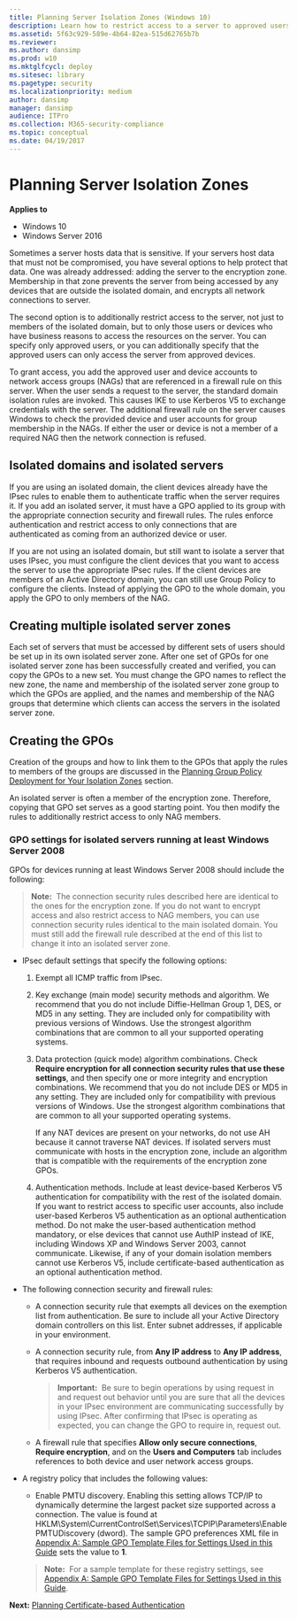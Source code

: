 ```yaml
---
title: Planning Server Isolation Zones (Windows 10)
description: Learn how to restrict access to a server to approved users by using a server isolation zone in Windows Defender Firewall with Advanced Security.
ms.assetid: 5f63c929-589e-4b64-82ea-515d62765b7b
ms.reviewer: 
ms.author: dansimp
ms.prod: w10
ms.mktglfcycl: deploy
ms.sitesec: library
ms.pagetype: security
ms.localizationpriority: medium
author: dansimp
manager: dansimp
audience: ITPro
ms.collection: M365-security-compliance
ms.topic: conceptual
ms.date: 04/19/2017
---
```


# Planning Server Isolation Zones

**Applies to**
-   Windows 10
-   Windows Server 2016

Sometimes a server hosts data that is sensitive. If your servers host data that must not be compromised, you have several options to help protect that data. One was already addressed: adding the server to the encryption zone. Membership in that zone prevents the server from being accessed by any devices that are outside the isolated domain, and encrypts all network connections to server.

The second option is to additionally restrict access to the server, not just to members of the isolated domain, but to only those users or devices who have business reasons to access the resources on the server. You can specify only approved users, or you can additionally specify that the approved users can only access the server from approved devices.

To grant access, you add the approved user and device accounts to network access groups (NAGs) that are referenced in a firewall rule on this server. When the user sends a request to the server, the standard domain isolation rules are invoked. This causes IKE to use Kerberos V5 to exchange credentials with the server. The additional firewall rule on the server causes Windows to check the provided device and user accounts for group membership in the NAGs. If either the user or device is not a member of a required NAG then the network connection is refused.

## Isolated domains and isolated servers

If you are using an isolated domain, the client devices already have the IPsec rules to enable them to authenticate traffic when the server requires it. If you add an isolated server, it must have a GPO applied to its group with the appropriate connection security and firewall rules. The rules enforce authentication and restrict access to only connections that are authenticated as coming from an authorized device or user.

If you are not using an isolated domain, but still want to isolate a server that uses IPsec, you must configure the client devices that you want to access the server to use the appropriate IPsec rules. If the client devices are members of an Active Directory domain, you can still use Group Policy to configure the clients. Instead of applying the GPO to the whole domain, you apply the GPO to only members of the NAG.

## Creating multiple isolated server zones

Each set of servers that must be accessed by different sets of users should be set up in its own isolated server zone. After one set of GPOs for one isolated server zone has been successfully created and verified, you can copy the GPOs to a new set. You must change the GPO names to reflect the new zone, the name and membership of the isolated server zone group to which the GPOs are applied, and the names and membership of the NAG groups that determine which clients can access the servers in the isolated server zone.

## Creating the GPOs

Creation of the groups and how to link them to the GPOs that apply the rules to members of the groups are discussed in the [Planning Group Policy Deployment for Your Isolation Zones](planning-group-policy-deployment-for-your-isolation-zones.md) section.

An isolated server is often a member of the encryption zone. Therefore, copying that GPO set serves as a good starting point. You then modify the rules to additionally restrict access to only NAG members.

### GPO settings for isolated servers running at least Windows Server 2008

GPOs for devices running at least Windows Server 2008 should include the following:

>**Note:**  The connection security rules described here are identical to the ones for the encryption zone. If you do not want to encrypt access and also restrict access to NAG members, you can use connection security rules identical to the main isolated domain. You must still add the firewall rule described at the end of this list to change it into an isolated server zone.

-   IPsec default settings that specify the following options:

    1.  Exempt all ICMP traffic from IPsec.

    2.  Key exchange (main mode) security methods and algorithm. We recommend that you do not include Diffie-Hellman Group 1, DES, or MD5 in any setting. They are included only for compatibility with previous versions of Windows. Use the strongest algorithm combinations that are common to all your supported operating systems.

    3.  Data protection (quick mode) algorithm combinations. Check **Require encryption for all connection security rules that use these settings**, and then specify one or more integrity and encryption combinations. We recommend that you do not include DES or MD5 in any setting. They are included only for compatibility with previous versions of Windows. Use the strongest algorithm combinations that are common to all your supported operating systems.

        If any NAT devices are present on your networks, do not use AH because it cannot traverse NAT devices. If isolated servers must communicate with hosts in the encryption zone, include an algorithm that is compatible with the requirements of the encryption zone GPOs.

    4.  Authentication methods. Include at least device-based Kerberos V5 authentication for compatibility with the rest of the isolated domain. If you want to restrict access to specific user accounts, also include user-based Kerberos V5 authentication as an optional authentication method. Do not make the user-based authentication method mandatory, or else devices that cannot use AuthIP instead of IKE, including Windows XP and Windows Server 2003, cannot communicate. Likewise, if any of your domain isolation members cannot use Kerberos V5, include certificate-based authentication as an optional authentication method.

-   The following connection security and firewall rules:

    -   A connection security rule that exempts all devices on the exemption list from authentication. Be sure to include all your Active Directory domain controllers on this list. Enter subnet addresses, if applicable in your environment.

    -   A connection security rule, from **Any IP address** to **Any IP address**, that requires inbound and requests outbound authentication by using Kerberos V5 authentication.

        >**Important:**  Be sure to begin operations by using request in and request out behavior until you are sure that all the devices in your IPsec environment are communicating successfully by using IPsec. After confirming that IPsec is operating as expected, you can change the GPO to require in, request out.

    -   A firewall rule that specifies **Allow only secure connections**, **Require encryption**, and on the **Users and Computers** tab includes references to both device and user network access groups.

-   A registry policy that includes the following values:

    -   Enable PMTU discovery. Enabling this setting allows TCP/IP to dynamically determine the largest packet size supported across a connection. The value is found at HKLM\\System\\CurrentControlSet\\Services\\TCPIP\\Parameters\\EnablePMTUDiscovery (dword). The sample GPO preferences XML file in [Appendix A: Sample GPO Template Files for Settings Used in this Guide](appendix-a-sample-gpo-template-files-for-settings-used-in-this-guide.md) sets the value to **1**.

    >**Note:**  For a sample template for these registry settings, see [Appendix A: Sample GPO Template Files for Settings Used in this Guide](appendix-a-sample-gpo-template-files-for-settings-used-in-this-guide.md).

**Next:** [Planning Certificate-based Authentication](planning-certificate-based-authentication.md)
